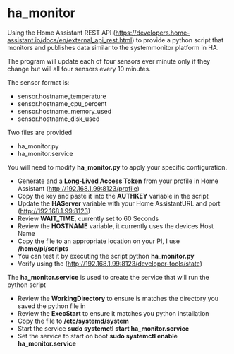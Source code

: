 # ha_monitor
Using the Home Assistant REST API (https://developers.home-assistant.io/docs/en/external_api_rest.html) to provide a python script that monitors and publishes data similar to the systemmonitor platform in HA.

The program will update each of  four sensors ever minute only if they change but will all four sensors every 10 minutes.

The sensor format is:
* sensor.hostname_temperature
* sensor.hostname_cpu_percent
* sensor.hostname_memory_used
* sensor.hostname_disk_used

Two files are provided
* ha_monitor.py
* ha_monitor.service

You will need to modify **ha_monitor.py** to apply your specific configuration.
* Generate and a **Long-Lived Access Token** from your profile in Home Assistant (http://192.168.1.99:8123/profile)
* Copy the key and paste it into the **AUTHKEY** variable in the script
* Update the **HAServer** variable with your Home AssistantURL and port (http://192.168.1.99:8123)
* Review **WAIT_TIME**, currently set to 60 Seconds
* Review the **HOSTNAME** variable, it currently uses the devices Host Name
* Copy the file to an appropriate location on your PI, I use **/home/pi/scripts**
* You can test it by executing the script python **ha_monitor.py**
* Verify using the (http://192.168.1.99:8123/developer-tools/state)

The **ha_monitor.service** is used to create the service that will run the python script
* Review the **WorkingDirectory** to ensure is matches the directory you saved the python file in
* Review the **ExecStart** to ensure it matches you python installation
* Copy the file to **/etc/systemd/system**
* Start the service **sudo systemctl start ha_monitor.service**
* Set the service to start on boot **sudo systemctl enable ha_monitor.service**





